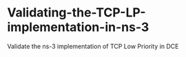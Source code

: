 # Validating-the-TCP-LP-implementation-in-ns-3
Validate the ns-3 implementation of TCP Low Priority in DCE
